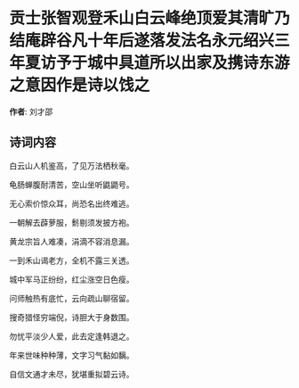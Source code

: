# 贡士张智观登禾山白云峰绝顶爱其清旷乃结庵辟谷凡十年后遂落发法名永元绍兴三年夏访予于城中具道所以出家及携诗东游之意因作是诗以饯之

**作者**: 刘才邵

## 诗词内容

白云山人机鉴高，了见万法栖秋毫。

龟肠蝉腹耐清苦，空山坐听鼪鼯号。

无心索价惊众耳，尚恐名出终难逃。

一朝解去薜萝服，鬋剔须发披方袍。

黄龙宗旨人难凑，涓滴不容消息漏。

一到禾山谒老方，全机不露三关透。

城中军马正纷纷，红尘涨空日色瘦。

问师触热有底忙，云向疏山聊宿留。

搜奇猎怪穷端倪，诗胆大于身数围。

勿忧平淡少人爱，此去定逢韩退之。

年来世味种种薄，文字习气黏如黐。

自信文通才未尽，犹堪重拟碧云诗。


